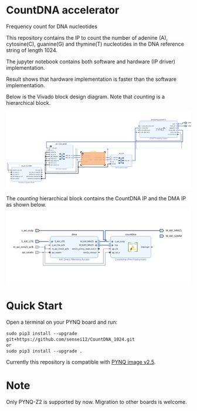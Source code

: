 # CountDNA accelerator
Frequency count for DNA nucleotides

This repository contains the IP to count the number of adenine (A), cytosine(C), guanine(G) and thymine(T) nucleotides in the DNA reference string of length 1024. 

The jupyter notebook contains both software and hardware (IP driver) implementation. 

Result shows that hardware implementation is faster than the software implementation.

Below is the Vivado block design diagram.  Note that *counting* is a hierarchical block.

![system design](/images/CDNAsys.png "CountDNA vivado design")

The *counting* hierarchical block contains the CountDNA IP and the DMA IP as shown below.
![IP block](/images/CDNAIP.png "IP block vivado design")

# Quick Start

Open a terminal on your PYNQ board and run:

    sudo pip3 install --upgrade git+https://github.com/sensei12/CountDNA_1024.git
    or
    sudo pip3 install --upgrade .


Currently this repository is compatible with [PYNQ image v2.5](https://http://www.pynq.io/board.html).

# Note

Only PYNQ-Z2 is supported by now. Migration to other boards is welcome.
